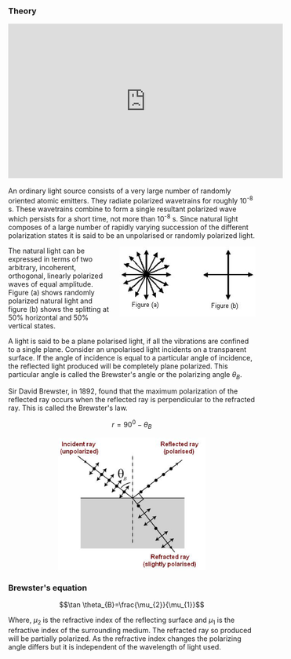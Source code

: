 ### Theory


<iframe width="560" height="315" src="https://www.youtube.com/embed/ZlvAfXaG97E" frameborder="0" allow="autoplay; encrypted-media" allowfullscreen></iframe>


An ordinary light source consists of a very large number of randomly oriented atomic emitters. They  radiate polarized wavetrains for roughly 10<sup>-8</sup> s. These wavetrains combine to form a single resultant polarized wave which persists for a short time, not more than 10<sup>-8</sup> s. Since natural light composes of a large number of rapidly varying succession of the different polarization states it is said to be an unpolarised or randomly polarized light.


<div style="float: right; margin-left: 20px;"> <img src="./images/figure1.jpg" alt="Figure 1" style="max-width: 300px; height: auto;"> <p style="text-align: center; font-size: smaller; font-style: italic;"></p> </div>


The natural light can be expressed in terms of two arbitrary, incoherent, orthogonal, linearly polarized waves of equal amplitude.  Figure (a) shows randomly polarized natural light and figure (b) shows the splitting at 50% horizontal and 50% vertical states.

A light is said to be a plane polarised light, if all the vibrations are confined to a single plane. Consider an unpolarised light  incidents on a transparent surface. If the angle of incidence is equal to a particular angle of incidence, the reflected light produced  will be completely plane polarized.  This particular angle is called the Brewster's angle or the polarizing angle $\theta_{B}$.

Sir David Brewster, in 1892, found that the maximum polarization of the reflected ray occurs  when the reflected ray is perpendicular to the refracted ray.  This is called the  Brewster's law.

$$r=90^{0}-\theta_{B}$$
<div style="text-align: center;">
 <img src="./images/figure2.jpg" alt="Figure 2" style="max-width: 300px; height: auto;"></div>

   ### Brewster's equation

   
$$\tan \theta_{B}=\frac{\mu_{2}}{\mu_{1}}$$

Where, $\mu_{2}$ is the  refractive index of the reflecting surface and $\mu_{1}$ is the refractive index of the surrounding medium. The refracted ray so produced will be partially polarized. As the refractive index changes the polarizing angle differs but it is independent of the wavelength of light used.

